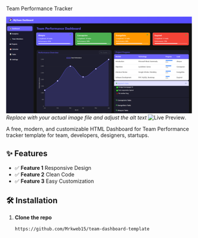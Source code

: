 Team Performance Tracker  

![Template Preview](image/DASHBOARD.png) *Replace with your actual image file and adjust the alt text*
![Live Preview](https://mrkweb15.github.io/team-dashboard-template/).

A free, modern, and customizable HTML Dashboard for Team Performance tracker template for team, developers, designers, startups.  

## ✨ Features  
- ✅ **Feature 1** Responsive Design
- ✅ **Feature 2** Clean Code
- ✅ **Feature 3** Easy Customization 

## 🛠️ Installation  
1. **Clone the repo**  
   ```bash
   https://github.com/Mrkweb15/team-dashboard-template
